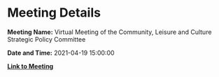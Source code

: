 # Meeting Details

**Meeting Name:** Virtual Meeting of the Community, Leisure and Culture Strategic Policy Committee

**Date and Time:** 2021-04-19 15:00:00

**[Link to Meeting](https://www.limerick.ie/council/whats-on/meeting-community-leisure-and-culture-strategic-policy-committee-6)**
